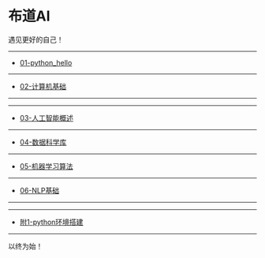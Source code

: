 # 布道AI

遇见更好的自己！

----
- [01-python_hello](https://github.com/sherwinNG/budao_AI/tree/main/01-python_hello)
----
- [02-计算机基础](https://github.com/sherwinNG/budao_AI/tree/main/02-计算机基础)

----

---

- [03-人工智能概述](https://github.com/sherwinNG/budao_AI/tree/main/03-人工智能概述)

---

- [04-数据科学库](https://github.com/sherwinNG/budao_AI/tree/main/04-数据科学库)

----

- [05-机器学习算法](https://github.com/sherwinNG/budao_AI/tree/main/05-机器学习算法)

---

- [06-NLP基础](https://github.com/sherwinNG/budao_AI/tree/main/06-NLP基础)

----

---

- [附1-python环境搭建](https://github.com/sherwinNG/budao_AI/tree/main/附1-python环境搭建)

---

以终为始！

